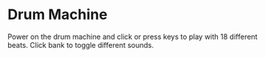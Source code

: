 # Drum Machine

Power on the drum machine and click or press keys to play with 18 different beats.
Click bank to toggle different sounds.